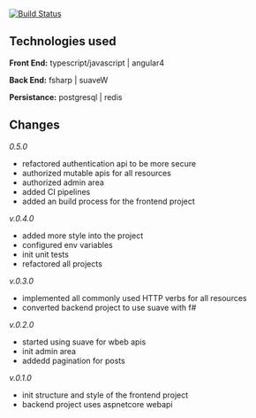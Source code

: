 [![Build Status](https://travis-ci.com/afractal/Daze.Api.svg?token=sN9qiKvy34fJyhwzHohM&branch=master)](https://travis-ci.com/afractal/Daze.Api)

## **Technologies used**

**Front End:** typescript/javascript | angular4

**Back End:** fsharp | suaveW

**Persistance:** postgresql | redis

## **Changes**

*0.5.0*

- refactored authentication api to be more secure
- authorized mutable apis for all resources
- authorized admin area
- added CI pipelines
- added an build process for the frontend project

*v.0.4.0*

- added more style into the project
- configured env variables
- init unit tests
- refactored all projects

*v.0.3.0*

- implemented all commonly used HTTP verbs for all resources
- converted backend project to use suave with f#

*v.0.2.0*

- started using suave for wbeb apis
- init admin area
- addedd pagination for posts

*v.0.1.0*

- init structure and style of the frontend project
- backend project uses aspnetcore webapi






